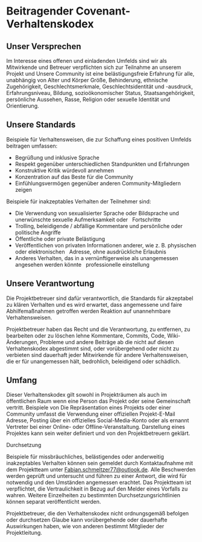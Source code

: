 # Beitragender Covenant-Verhaltenskodex

 ## Unser Versprechen

 Im Interesse eines offenen und einladenden Umfelds sind wir als
 Mitwirkende und Betreuer verpflichten sich zur Teilnahme an unserem Projekt und
 Unsere Community ist eine belästigungsfreie Erfahrung für alle, unabhängig von Alter und Körper
 Größe, Behinderung, ethnische Zugehörigkeit, Geschlechtsmerkmale, Geschlechtsidentität und -ausdruck,
 Erfahrungsniveau, Bildung, sozioökonomischer Status, Staatsangehörigkeit, persönliche
 Aussehen, Rasse, Religion oder sexuelle Identität und Orientierung.

 ## Unsere Standards

 Beispiele für Verhaltensweisen, die zur Schaffung eines positiven Umfelds beitragen
 umfassen:

 * Begrüßung und inklusive Sprache
 * Respekt gegenüber unterschiedlichen Standpunkten und Erfahrungen
 * Konstruktive Kritik würdevoll annehmen
 * Konzentration auf das Beste für die Community
 * Einfühlungsvermögen gegenüber anderen Community-Mitgliedern zeigen

 Beispiele für inakzeptables Verhalten der Teilnehmer sind:

 * Die Verwendung von sexualisierter Sprache oder Bildsprache und unerwünschte sexuelle Aufmerksamkeit oder
  Fortschritte
 * Trolling, beleidigende / abfällige Kommentare und persönliche oder politische Angriffe
 * Öffentliche oder private Belästigung
 * Veröffentlichen von privaten Informationen anderer, wie z. B. physischen oder elektronischen
  Adresse, ohne ausdrückliche Erlaubnis
 * Anderes Verhalten, das in a vernünftigerweise als unangemessen angesehen werden könnte
  professionelle einstellung

 ## Unsere Verantwortung

 Die Projektbetreuer sind dafür verantwortlich, die Standards für akzeptabel zu klären
 Verhalten und es wird erwartet, dass angemessene und faire Abhilfemaßnahmen getroffen werden
 Reaktion auf unannehmbare Verhaltensweisen.

 Projektbetreuer haben das Recht und die Verantwortung, zu entfernen, zu bearbeiten oder zu löschen
 lehne Kommentare, Commits, Code, Wiki-Änderungen, Probleme und andere Beiträge ab
 die nicht auf diesen Verhaltenskodex abgestimmt sind, oder vorübergehend oder nicht zu verbieten sind
 dauerhaft jeder Mitwirkende für andere Verhaltensweisen, die er für unangemessen hält,
 bedrohlich, beleidigend oder schädlich.

 ## Umfang

 Dieser Verhaltenskodex gilt sowohl in Projekträumen als auch im öffentlichen Raum
 wenn eine Person das Projekt oder seine Gemeinschaft vertritt.  Beispiele von
 Die Repräsentation eines Projekts oder einer Community umfasst die Verwendung einer offiziellen Projekt-E-Mail
 Adresse, Posting über ein offizielles Social-Media-Konto oder als ernannt
 Vertreter bei einer Online- oder Offline-Veranstaltung.  Darstellung eines Projektes kann sein
 weiter definiert und von den Projektbetreuern geklärt.

 Durchsetzung

 Beispiele für missbräuchliches, belästigendes oder anderweitig inakzeptables Verhalten können sein
 gemeldet durch Kontaktaufnahme mit dem Projektteam unter Fabian.schmeltzer77@outlook.de.  Alle
 Beschwerden werden geprüft und untersucht und führen zu einer Antwort, die
 wird für notwendig und den Umständen angemessen erachtet.  Das Projektteam ist
 verpflichtet, die Vertraulichkeit in Bezug auf den Melder eines Vorfalls zu wahren.
 Weitere Einzelheiten zu bestimmten Durchsetzungsrichtlinien können separat veröffentlicht werden.

 Projektbetreuer, die den Verhaltenskodex nicht ordnungsgemäß befolgen oder durchsetzen
 Glaube kann vorübergehende oder dauerhafte Auswirkungen haben, wie von anderen bestimmt
 Mitglieder der Projektleitung.
